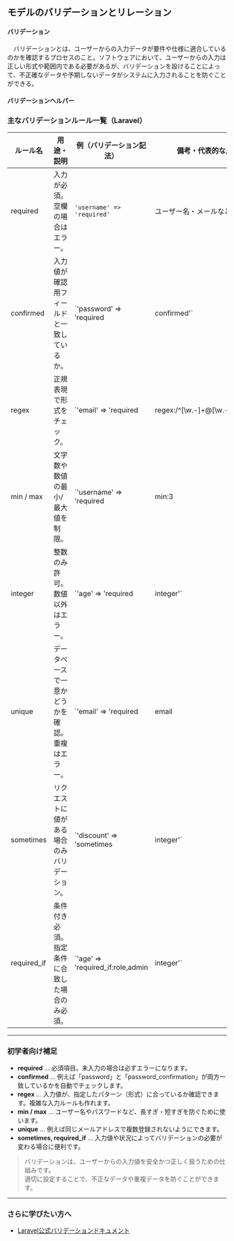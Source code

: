 ## モデルのバリデーションとリレーション

#### バリデーション

　バリデーションとは、ユーザーからの入力データが要件や仕様に適合しているのかを確認するプロセスのこと。ソフトウェアにおいて、ユーザーからの入力は正しい形式や範囲内である必要があるが、バリデーションを設けることによって、不正確なデータや予期しないデータがシステムに入力されることを防ぐことができる。

#### バリデーションヘルパー

### 主なバリデーションルール一覧（Laravel）

| ルール名    | 用途・説明                                       | 例（バリデーション記法）                                 | 備考・代表的な用途                 |
| ----------- | ------------------------------------------------ | -------------------------------------------------------- | ---------------------------------- |
| required    | 入力が必須。空欄の場合はエラー。                 | `'username' => 'required'`                               | ユーザー名・メールなど必須項目     |
| confirmed   | 入力値が確認用フィールドと一致しているか。       | `'password' => 'required|confirmed'`                     | パスワード再入力確認など           |
| regex       | 正規表現で形式をチェック。                       | `'email' => 'required|regex:/^[\w\.-]+@[\w\.-]+\.\w+$/'` | メール・電話番号等フォーマット確認 |
| min / max   | 文字数や数値の最小/最大値を制限。                | `'username' => 'required|min:3|max:20'`                  | ユーザー名・パスワード等の長さ制限 |
| integer     | 整数のみ許可。数値以外はエラー。                 | `'age' => 'required|integer'`                            | 年齢・数量・価格等                 |
| unique      | データベースで一意かどうかを確認。重複はエラー。 | `'email' => 'required|email|unique:users,email'`         | メール・ユーザーID等の重複防止     |
| sometimes   | リクエストに値がある場合のみバリデーション。     | `'discount' => 'sometimes|integer'`                      | オプション項目など                 |
| required_if | 条件付き必須。指定条件に合致した場合のみ必須。   | `'age' => 'required_if:role,admin|integer'`              | 管理者のみ必須項目等               |

---

### 初学者向け補足

- **required** … 必須項目。未入力の場合は必ずエラーになります。
- **confirmed** … 例えば「password」と「password_confirmation」が両方一致しているかを自動でチェックします。
- **regex** … 入力値が、指定したパターン（形式）に合っているか確認できます。複雑な入力ルールも作れます。
- **min / max** … ユーザー名やパスワードなど、長すぎ・短すぎを防ぐために使います。
- **unique** … 例えば同じメールアドレスで複数登録されないようにできます。
- **sometimes, required_if** … 入力値や状況によってバリデーションの必要が変わる場合に便利です。

> バリデーションは、ユーザーからの入力値を安全かつ正しく扱うための仕組みです。<br>
> 適切に設定することで、不正なデータや重複データを防ぐことができます。

---
### さらに学びたい方へ

- [Laravel公式バリデーションドキュメント](https://laravel.com/docs/validation)

